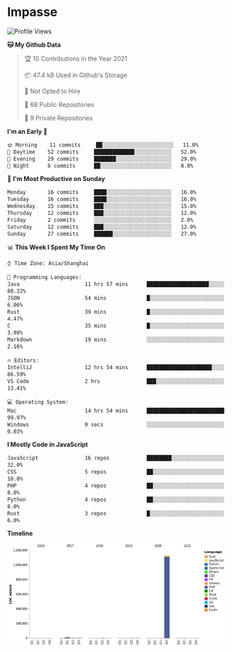 # Impasse

<!--START_SECTION:waka-->
![Profile Views](http://img.shields.io/badge/Profile%20Views-6-blue)

**🐱 My Github Data** 

> 🏆 10 Contributions in the Year 2021
 > 
> 📦 47.4 kB Used in Github's Storage 
 > 
> 🚫 Not Opted to Hire
 > 
> 📜 68 Public Repositories 
 > 
> 🔑 9 Private Repositories  
 > 
**I'm an Early 🐤** 

```text
🌞 Morning    11 commits     ██░░░░░░░░░░░░░░░░░░░░░░░   11.0% 
🌆 Daytime    52 commits     █████████████░░░░░░░░░░░░   52.0% 
🌃 Evening    29 commits     ███████░░░░░░░░░░░░░░░░░░   29.0% 
🌙 Night      8 commits      ██░░░░░░░░░░░░░░░░░░░░░░░   8.0%

```
📅 **I'm Most Productive on Sunday** 

```text
Monday       16 commits     ████░░░░░░░░░░░░░░░░░░░░░   16.0% 
Tuesday      16 commits     ████░░░░░░░░░░░░░░░░░░░░░   16.0% 
Wednesday    15 commits     ███░░░░░░░░░░░░░░░░░░░░░░   15.0% 
Thursday     12 commits     ███░░░░░░░░░░░░░░░░░░░░░░   12.0% 
Friday       2 commits      ░░░░░░░░░░░░░░░░░░░░░░░░░   2.0% 
Saturday     12 commits     ███░░░░░░░░░░░░░░░░░░░░░░   12.0% 
Sunday       27 commits     ██████░░░░░░░░░░░░░░░░░░░   27.0%

```


📊 **This Week I Spent My Time On** 

```text
⌚︎ Time Zone: Asia/Shanghai

💬 Programming Languages: 
Java                     11 hrs 57 mins      ████████████████████░░░░░   80.22% 
JSON                     54 mins             █░░░░░░░░░░░░░░░░░░░░░░░░   6.06% 
Rust                     39 mins             █░░░░░░░░░░░░░░░░░░░░░░░░   4.47% 
C                        35 mins             █░░░░░░░░░░░░░░░░░░░░░░░░   3.98% 
Markdown                 19 mins             ░░░░░░░░░░░░░░░░░░░░░░░░░   2.16%

🔥 Editors: 
IntelliJ                 12 hrs 54 mins      █████████████████████░░░░   86.59% 
VS Code                  2 hrs               ███░░░░░░░░░░░░░░░░░░░░░░   13.41%

💻 Operating System: 
Mac                      14 hrs 54 mins      █████████████████████████   99.97% 
Windows                  0 secs              ░░░░░░░░░░░░░░░░░░░░░░░░░   0.03%

```

**I Mostly Code in JavaScript** 

```text
JavaScript               16 repos            ████████░░░░░░░░░░░░░░░░░   32.0% 
CSS                      5 repos             ██░░░░░░░░░░░░░░░░░░░░░░░   10.0% 
PHP                      4 repos             ██░░░░░░░░░░░░░░░░░░░░░░░   8.0% 
Python                   4 repos             ██░░░░░░░░░░░░░░░░░░░░░░░   8.0% 
Rust                     3 repos             █░░░░░░░░░░░░░░░░░░░░░░░░   6.0%

```


**Timeline**

![Chart not found](https://raw.githubusercontent.com/impasse/impasse/master/charts/bar_graph.png) 


<!--END_SECTION:waka-->
